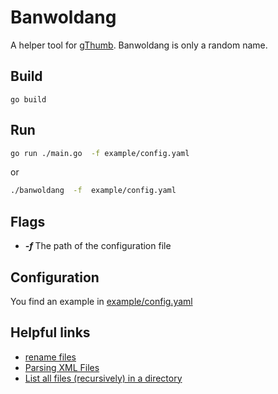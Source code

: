 Banwoldang
==========

A helper tool for [gThumb](https://wiki.gnome.org/Apps/Gthumb). Banwoldang is 
only a random name.

Build
-----

```
go build
```

Run
---

```bash
go run ./main.go  -f example/config.yaml
```

or

```bash
./banwoldang  -f  example/config.yaml

```

Flags
-----

* ***-f <filename>*** The path of the configuration file

Configuration
-------------

You find an example in [example/config.yaml](example/config.yaml)

Helpful links
-------------


- [rename files](https://www.geeksforgeeks.org/how-to-rename-and-move-a-file-in-golang/)
- [Parsing XML Files](https://tutorialedge.net/golang/parsing-xml-with-golang/)
- [List all files (recursively) in a directory](https://yourbasic.org/golang/list-files-in-directory/)